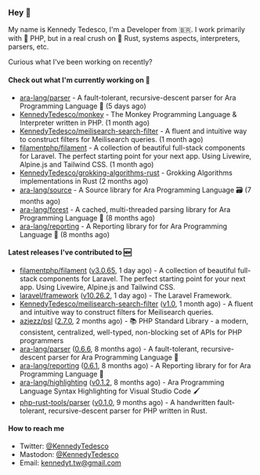 ### Hey 👋

My name is Kennedy Tedesco, I'm a Developer from 🇧🇷. I work primarily with 🐘 PHP, but in a real crush on 🦀 Rust, systems aspects, interpreters, parsers, etc.

Curious what I've been working on recently?

#### Check out what I'm currently working on 🚀


- [ara-lang/parser](https://github.com/ara-lang/parser) - A fault-tolerant, recursive-descent parser for Ara Programming Language 🌲 (5 days ago)
- [KennedyTedesco/monkey](https://github.com/KennedyTedesco/monkey) - The Monkey Programming Language &amp; Interpreter written in PHP. (1 month ago)
- [KennedyTedesco/meilisearch-search-filter](https://github.com/KennedyTedesco/meilisearch-search-filter) - A fluent and intuitive way to construct filters for Meilisearch queries. (1 month ago)
- [filamentphp/filament](https://github.com/filamentphp/filament) - A collection of beautiful full-stack components for Laravel. The perfect starting point for your next app. Using Livewire, Alpine.js and Tailwind CSS. (1 month ago)
- [KennedyTedesco/grokking-algorithms-rust](https://github.com/KennedyTedesco/grokking-algorithms-rust) - Grokking Algorithms implementations in Rust (2 months ago)
- [ara-lang/source](https://github.com/ara-lang/source) - A Source library for Ara Programming Language 🗃 (7 months ago)
- [ara-lang/forest](https://github.com/ara-lang/forest) - A cached, multi-threaded parsing library for Ara Programming Language 🍃 (8 months ago)
- [ara-lang/reporting](https://github.com/ara-lang/reporting) - A Reporting library for for Ara Programming Language 📃 (8 months ago)

#### Latest releases I've contributed to 🆕


- [filamentphp/filament](https://github.com/filamentphp/filament) ([v3.0.65](https://github.com/filamentphp/filament/releases/tag/v3.0.65), 1 day ago) - A collection of beautiful full-stack components for Laravel. The perfect starting point for your next app. Using Livewire, Alpine.js and Tailwind CSS.
- [laravel/framework](https://github.com/laravel/framework) ([v10.26.2](https://github.com/laravel/framework/releases/tag/v10.26.2), 1 day ago) - The Laravel Framework.
- [KennedyTedesco/meilisearch-search-filter](https://github.com/KennedyTedesco/meilisearch-search-filter) ([v1.0](https://github.com/KennedyTedesco/meilisearch-search-filter/releases/tag/v1.0), 1 month ago) - A fluent and intuitive way to construct filters for Meilisearch queries.
- [azjezz/psl](https://github.com/azjezz/psl) ([2.7.0](https://github.com/azjezz/psl/releases/tag/2.7.0), 2 months ago) - 📚 PHP Standard Library - a modern, consistent, centralized, well-typed, non-blocking set of APIs for PHP programmers
- [ara-lang/parser](https://github.com/ara-lang/parser) ([0.6.6](https://github.com/ara-lang/parser/releases/tag/0.6.6), 8 months ago) - A fault-tolerant, recursive-descent parser for Ara Programming Language 🌲
- [ara-lang/reporting](https://github.com/ara-lang/reporting) ([0.6.1](https://github.com/ara-lang/reporting/releases/tag/0.6.1), 8 months ago) - A Reporting library for for Ara Programming Language 📃
- [ara-lang/highlighting](https://github.com/ara-lang/highlighting) ([v0.1.2](https://github.com/ara-lang/highlighting/releases/tag/v0.1.2), 8 months ago) - Ara Programming Language Syntax Highlighting for Visual Studio Code 🖌
- [php-rust-tools/parser](https://github.com/php-rust-tools/parser) ([v0.1.0](https://github.com/php-rust-tools/parser/releases/tag/v0.1.0), 9 months ago) - A handwritten fault-tolerant, recursive-descent parser for PHP written in Rust.

#### How to reach me

- Twitter: [@KennedyTedesco](https://twitter.com/KennedyTedesco)
- Mastodon: [@KennedyTedesco](https://fosstodon.org/@KennedyTedesco)
- Email: [kennedyt.tw@gmail.com](mailto://kennedyt.tw@gmail.com)
